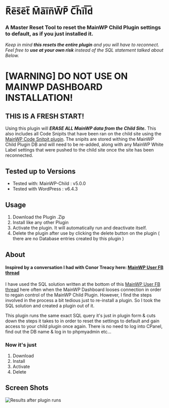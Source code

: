 # R̅e̅s̅e̅t̅ M̅a̅i̅n̅W̅P̅ C̅h̅i̅l̅d̅

### A Master Reset Tool to reset the MainWP Child Plugin settings to default, as if you just installed it.
 
_Keep in mind ***this resets the entire plugin*** and you will have to reconnect.
Feel free to __use at your own risk__ instead of the SQL statement talked about Below._

# [WARNING] DO NOT USE ON MAINWP DASHBOARD INSTALLATION!

## THIS IS A FRESH START!
Using this plugin will ***ERASE ALL MainWP data from the Child Site.*** This also includes all Code Snipits that have been ran on the child
site using the [MainWP Code Snitpit plugin](https://mainwp.com/extension/code-snippets/ ). The snipits are stored withing the MainWP Child Plugin DB and will
need to be re-added, along with any MainWP White Label settings that were pushed to the child site once the site has been reconnected.

## Tested up to Versions
* Tested with: MainWP-Child : v5.0.0
* Tested with WordPress     : v6.4.3

## Usage
1. Download the Plugin .Zip
2. Install like any other Plugin
3. Activate the plugin. It will automatically run and deactivate itself.
4. Delete the plugin after use by clicking the delete button on the plugin ( there are no Database entries created by this plugin )

##  About
#### Inspired by a conversation I had with Conor Treacy here: [MainWP User FB thread](https://www.facebook.com/groups/MainWPUsers/permalink/2461997537230239/)

I have used the SQL solution written at the bottom of this [MainWP User FB thread](https://www.facebook.com/groups/MainWPUsers/permalink/1139990406097632/)
here often when the MainWP Dashboard looses connection in order to regain control of the MainWP Child Plugin. However, I find the steps
involved in the process a bit tedious just to re-install a plugin. So I took the SQL solution and created a plugin out of it.

This plugin runs the same exact SQL query it's just in plugin form & cuts down the steps it takes to in order to reset the settings to default and gain access to your child plugin once again.
There is no need to log into CPanel, find out the DB name & log in to phpmyadmin etc... 
 

### Now it's just

1. Download
2. Install
3. Activate
4. Delete

## Screen Shots
![Results after plugin runs](https://klbs.host/hot-links/mainwp/fAlkrinfaujexpOiwHgfg.png)